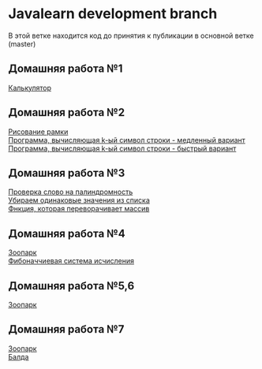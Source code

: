 # Javalearn development branch
В этой ветке находится код до принятия к публикации в основной ветке (master)<br/>
## Домашняя работа №1<br/>
[Калькулятор](src/com/javalearn/homework/Calculator.java)<br/>
## Домашняя работа №2<br/>
[Рисование рамки](src/com/javalearn/homework/Border.java)<br/>
[Программа, вычисляющая k-ый символ строки - медленный вариант](src/com/javalearn/homework/Kth.java)<br/>
[Программа, вычисляющая k-ый символ строки - быстрый вариант](src/com/javalearn/homework/Kth1.java)<br/>
## Домашняя работа №3<br/>
[Проверка слово на палиндромность](src/com/javalearn/homework/Palindrome.java)<br/>
[Убираем одинаковые значения из списка](src/com/javalearn/homework/UniqArray.java)<br/>
[Фнкция, которая переворачивает массив](src/com/javalearn/homework/SwapArray.java)<br/>
## Домашняя работа №4<br/>
[Зоопарк](src/com/zoo)<br/>
[Фибоначчиевая система исчисления](src/com/javalearn/homework/Fibonacci.java)<br/>
## Домашняя работа №5,6<br/>
[Зоопарк](src/com/zoo)<br/>
## Домашняя работа №7<br/>
[Зоопарк](src/com/zoo)<br/>
[Балда](src/com/javalearn/homework/Balda.java)<br/>
